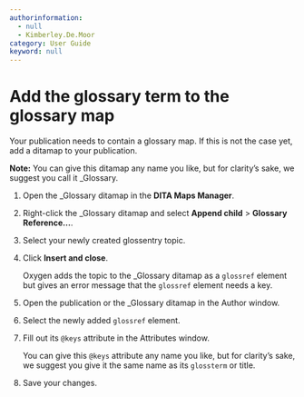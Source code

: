 ```yaml
---
authorinformation:
  - null
  - Kimberley.De.Moor
category: User Guide
keyword: null
---
```


# Add the glossary term to the glossary map

Your publication needs to contain a glossary map. If this is not the case yet, add a ditamap to your publication.

**Note:** You can give this ditamap any name you like, but for clarity’s sake, we suggest you call it \_Glossary.

1. Open the \_Glossary ditamap in the **DITA Maps Manager**.
2. Right-click the \_Glossary ditamap and select **Append child** &gt; **Glossary Reference…**.
3. Select your newly created glossentry topic.
4. Click **Insert and close**.

   Oxygen adds the topic to the \_Glossary ditamap as a `glossref` element but gives an error message that the `glossref` element needs a key.

5. Open the publication or the \_Glossary ditamap in the Author window.
6. Select the newly added `glossref` element.
7. Fill out its `@keys` attribute in the Attributes window.

   You can give this `@keys` attribute any name you like, but for clarity’s sake, we suggest you give it the same name as its `glossterm` or title.

8. Save your changes.

